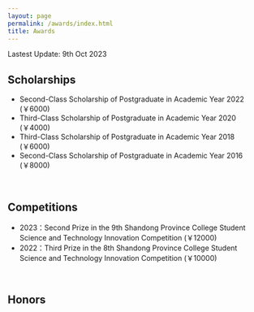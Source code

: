 ```yaml
---
layout: page
permalink: /awards/index.html
title: Awards
---
```


Lastest Update: 9th Oct 2023 

## Scholarships

- Second-Class Scholarship of Postgraduate in Academic Year 2022 (￥6000)
- Third-Class Scholarship of Postgraduate in Academic Year 2020 (￥4000)
- Third-Class Scholarship of Postgraduate in Academic Year 2018 (￥6000)
- Second-Class Scholarship of Postgraduate in Academic Year 2016 (￥8000)
<br>

## Competitions

- 2023：Second Prize in the 9th Shandong Province College Student Science and Technology Innovation Competition (￥12000)
- 2022：Third Prize in the 8th Shandong Province College Student Science and Technology Innovation Competition (￥10000)
<br>

## Honors

<br>


